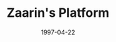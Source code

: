 ---
mission_id: zaarin
editorsChoice:
title: "Zaarin's Platform"
authors: 
    - "Alex Epshteyn"
date: 1997-04-22
filename: 
description: "The fool traitor, Admiral Zaarin, has the TIE Defender Plans and Specifications in his possession. We have been able to obtain one of his clearance codes. You will go aboard his space research platform, and obtain the T/D plans by any means necessary."
cover: "zaarin.png"
levelReplaced:	SECBASE
difficulty: no
bm:	no
fme: no
wax: yes
three_do: yes
voc: no
gmd: no
vue: no
lfd: no
base: "New level from scratch" 
editors: "WDFUSE"

---